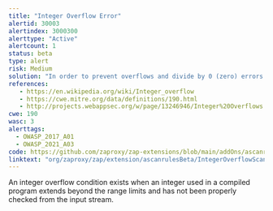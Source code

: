 ```yaml
---
title: "Integer Overflow Error"
alertid: 30003
alertindex: 3000300
alerttype: "Active"
alertcount: 1
status: beta
type: alert
risk: Medium
solution: "In order to prevent overflows and divide by 0 (zero) errors in the application, please rewrite the backend program, checking if the values of integers being processed are within the application's allowed range. This will require a recompilation of the backend executable."
references:
   - https://en.wikipedia.org/wiki/Integer_overflow
   - https://cwe.mitre.org/data/definitions/190.html
   - http://projects.webappsec.org/w/page/13246946/Integer%20Overflows
cwe: 190
wasc: 3
alerttags: 
  - OWASP_2017_A01
  - OWASP_2021_A03
code: https://github.com/zaproxy/zap-extensions/blob/main/addOns/ascanrulesBeta/src/main/java/org/zaproxy/zap/extension/ascanrulesBeta/IntegerOverflowScanRule.java
linktext: "org/zaproxy/zap/extension/ascanrulesBeta/IntegerOverflowScanRule.java"
---
```

An integer overflow condition exists when an integer used in a compiled program extends beyond the range limits and has not been properly checked from the input stream.
